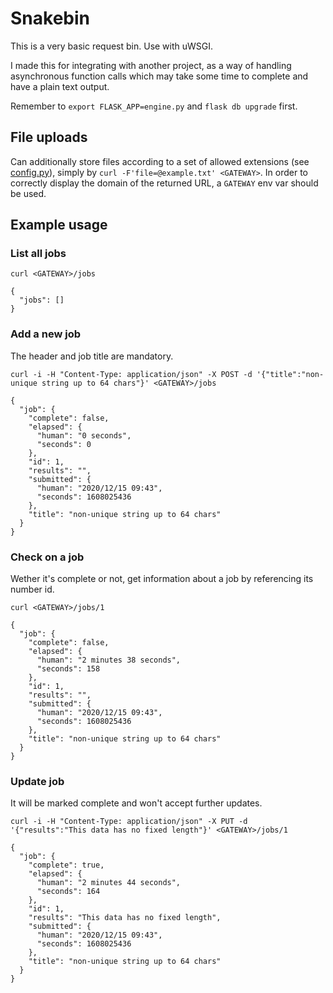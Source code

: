# Snakebin

This is a very basic request bin. Use with uWSGI.

I made this for integrating with another project, as a way of handling asynchronous function calls which may take some time to complete and have a plain text output.

Remember to `export FLASK_APP=engine.py` and `flask db upgrade` first.

## File uploads

Can additionally store files according to a set of allowed extensions (see [config.py](config.py)), simply by `curl -F'file=@example.txt' <GATEWAY>`. In order to correctly display the domain of the returned URL, a `GATEWAY` env var should be used.

## Example usage

### List all jobs

`curl <GATEWAY>/jobs`

```
{
  "jobs": []
}
```

### Add a new job

The header and job title are mandatory.

`curl -i -H "Content-Type: application/json" -X POST -d '{"title":"non-unique string up to 64 chars"}' <GATEWAY>/jobs`

```
{
  "job": {
    "complete": false,
    "elapsed": {
      "human": "0 seconds",
      "seconds": 0
    },
    "id": 1,
    "results": "",
    "submitted": {
      "human": "2020/12/15 09:43",
      "seconds": 1608025436
    },
    "title": "non-unique string up to 64 chars"
  }
}
```

### Check on a job

Wether it's complete or not, get information about a job by referencing its number id.

`curl <GATEWAY>/jobs/1`

```
{
  "job": {
    "complete": false,
    "elapsed": {
      "human": "2 minutes 38 seconds",
      "seconds": 158
    },
    "id": 1,
    "results": "",
    "submitted": {
      "human": "2020/12/15 09:43",
      "seconds": 1608025436
    },
    "title": "non-unique string up to 64 chars"
  }
}
```

### Update job

It will be marked complete and won't accept further updates.

`curl -i -H "Content-Type: application/json" -X PUT -d '{"results":"This data has no fixed length"}' <GATEWAY>/jobs/1`

```
{
  "job": {
    "complete": true,
    "elapsed": {
      "human": "2 minutes 44 seconds",
      "seconds": 164
    },
    "id": 1,
    "results": "This data has no fixed length",
    "submitted": {
      "human": "2020/12/15 09:43",
      "seconds": 1608025436
    },
    "title": "non-unique string up to 64 chars"
  }
}
```
